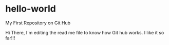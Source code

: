 # hello-world
My First Repository on Git Hub

Hi There,
I'm editing the read me file to know how Git hub works.
I like it so far!!!

